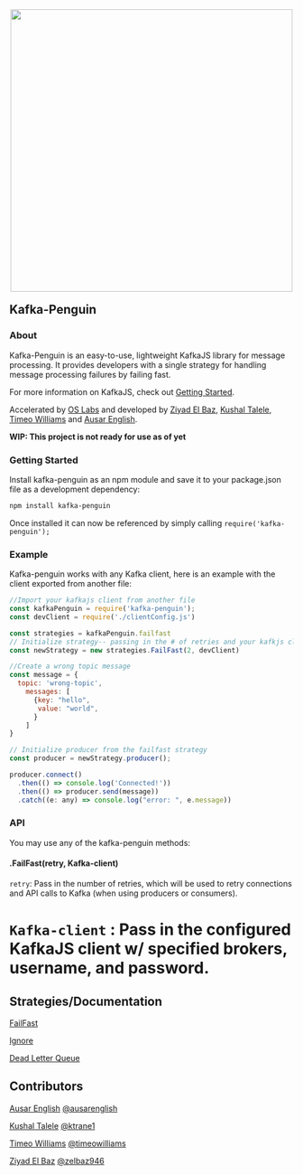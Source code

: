 
<p align="center"><img src="./demo/client/assets/penguin.svg" width='500' style="margin-top: 10px; margin-bottom: -10px;"></p>


## Kafka-Penguin

### About

Kafka-Penguin is an easy-to-use, lightweight KafkaJS library for message processing. It provides developers with a single strategy for handling message processing failures by failing fast.  
  
For more information on KafkaJS, check out [Getting Started](https://kafka.js.org/docs/getting-started).

Accelerated by [OS Labs](https://github.com/oslabs-beta/) and developed by [Ziyad El Baz](https://github.com/zelbaz946), [Kushal Talele](https://github.com/ktrane1), [Timeo Williams](https://github.com/timeowilliams) and [Ausar English](https://github.com/ausarenglish).

**WIP: This project is not ready for use as of yet**

### Getting Started

Install kafka-penguin as an npm module and save it to your package.json file as a development dependency:

```bash
npm install kafka-penguin
```

Once installed it can now be referenced by simply calling `require('kafka-penguin');`

### Example

Kafka-penguin works with any Kafka client, here is an example with the client exported from another file:

```javascript
//Import your kafkajs client from another file
const kafkaPenguin = require('kafka-penguin');
const devClient = require('./clientConfig.js')

const strategies = kafkaPenguin.failfast
// Initialize strategy-- passing in the # of retries and your kafkjs client
const newStrategy = new strategies.FailFast(2, devClient) 

//Create a wrong topic message 
const message = {
  topic: 'wrong-topic',
    messages: [
      {key: "hello",
       value: "world",
      }
    ]
}

// Initialize producer from the failfast strategy
const producer = newStrategy.producer();

producer.connect()
  .then(() => console.log('Connected!'))
  .then(() => producer.send(message))
  .catch((e: any) => console.log("error: ", e.message))
```

### API

You may use any of the kafka-penguin methods:

#### .FailFast\(retry, Kafka-client\)

`retry`: Pass in the number of retries, which will be used to retry connections and API calls to Kafka \(when using producers or consumers\).

`Kafka-client` : Pass in the configured KafkaJS client w/ specified brokers, username, and password.  
=======

## Strategies/Documentation

[FailFast  ](strategies/readme/strategies-readme-fail-fast.md)

[Ignore](strategies/readme/strategies-readme-ignore.md)

[Dead Letter Queue](strategies/readme/strategies-readme-dlq.md)

## **Contributors**

[Ausar English](https://www.linkedin.com/in/ausarenglish) [@ausarenglish](https://github.com/ausarenglish)

[Kushal Talele](https://www.linkedin.com/in/kushal-talele-29040820b/) [@ktrane1](https://github.com/ktrane1)

[Timeo Williams](https://www.linkedin.com/in/timeowilliams/) [@timeowilliams](https://github.com/timeowilliams)

[Ziyad El Baz](https://www.linkedin.com/in/ziyadelbaz) [@zelbaz946](https://github.com/zelbaz946)


